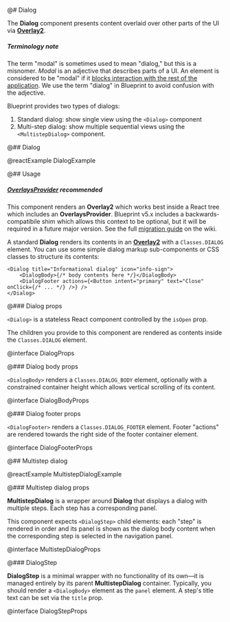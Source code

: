 @# Dialog

The **Dialog** component presents content overlaid over other parts of the UI via
[**Overlay2**](#core/components/overlay2).

<div class="@ns-callout @ns-intent-primary @ns-icon-info-sign @ns-callout-has-body-content">
    <h5 class="@ns-heading">Terminology note</h5>

The term "modal" is sometimes used to mean "dialog," but this is a misnomer.
_Modal_ is an adjective that describes parts of a UI. An element is considered to be "modal" if it
[blocks interaction with the rest of the application](https://en.wikipedia.org/wiki/Modal_window).
We use the term "dialog" in Blueprint to avoid confusion with the adjective.

</div>

Blueprint provides two types of dialogs:

1.  Standard dialog: show single view using the `<Dialog>` component
2.  Multi-step dialog: show multiple sequential views using the `<MultistepDialog>` component.

@## Dialog

@reactExample DialogExample

@## Usage

<div class="@ns-callout @ns-intent-warning @ns-icon-warning-sign @ns-callout-has-body-content">
    <h5 class="@ns-heading">

[OverlaysProvider](#core/context/overlays-provider) recommended

</h5>

This component renders an **Overlay2** which works best inside a React tree which includes an
**OverlaysProvider**. Blueprint v5.x includes a backwards-compatibile shim which allows this context
to be optional, but it will be required in a future major version. See the full
[migration guide](https://github.com/palantir/blueprint/wiki/Overlay2-migration) on the wiki.

</div>

A standard **Dialog** renders its contents in an [**Overlay2**](#core/components/overlay2) with a
`Classes.DIALOG` element. You can use some simple dialog markup sub-components or CSS classes
to structure its contents:

```tsx
<Dialog title="Informational dialog" icon="info-sign">
    <DialogBody>{/* body contents here */}</DialogBody>
    <DialogFooter actions={<Button intent="primary" text="Close" onClick={/* ... */} />} />
</Dialog>
```

@### Dialog props

`<Dialog>` is a stateless React component controlled by the `isOpen` prop.

The children you provide to this component are rendered as contents inside the
`Classes.DIALOG` element.

@interface DialogProps

@### Dialog body props

`<DialogBody>` renders a `Classes.DIALOG_BODY` element, optionally with a constrained container
height which allows vertical scrolling of its content.

@interface DialogBodyProps

@### Dialog footer props

`<DialogFooter>` renders a `Classes.DIALOG_FOOTER` element. Footer "actions" are rendered
towards the right side of the footer container element.

@interface DialogFooterProps

@## Multistep dialog

@reactExample MultistepDialogExample

@### Multistep dialog props

**MultistepDialog** is a wrapper around **Dialog** that displays a dialog with multiple steps. Each step has a
corresponding panel.

This component expects `<DialogStep>` child elements: each "step" is rendered in order and its panel is shown as the
dialog body content when the corresponding step is selected in the navigation panel.

@interface MultistepDialogProps

@### DialogStep

**DialogStep** is a minimal wrapper with no functionality of its own&mdash;it is managed entirely by its parent
**MultistepDialog** container. Typically, you should render a `<DialogBody>` element as the `panel` element. A step's
title text can be set via the `title` prop.

@interface DialogStepProps

